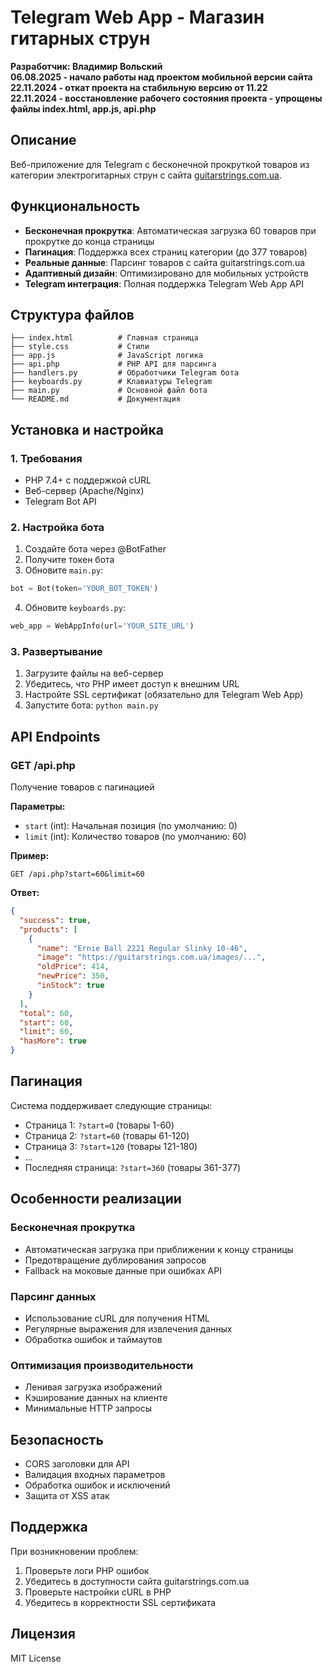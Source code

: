 # Telegram Web App - Магазин гитарных струн

**Разработчик: Владимир Вольский**  
**06.08.2025 - начало работы над проектом мобильной версии сайта**  
**22.11.2024 - откат проекта на стабильную версию от 11.22**  
**22.11.2024 - восстановление рабочего состояния проекта - упрощены файлы index.html, app.js, api.php**

## Описание

Веб-приложение для Telegram с бесконечной прокруткой товаров из категории электрогитарных струн с сайта [guitarstrings.com.ua](https://guitarstrings.com.ua/electro).

## Функциональность

- **Бесконечная прокрутка**: Автоматическая загрузка 60 товаров при прокрутке до конца страницы
- **Пагинация**: Поддержка всех страниц категории (до 377 товаров)
- **Реальные данные**: Парсинг товаров с сайта guitarstrings.com.ua
- **Адаптивный дизайн**: Оптимизировано для мобильных устройств
- **Telegram интеграция**: Полная поддержка Telegram Web App API

## Структура файлов

```
├── index.html          # Главная страница
├── style.css           # Стили
├── app.js              # JavaScript логика
├── api.php             # PHP API для парсинга
├── handlers.py         # Обработчики Telegram бота
├── keyboards.py        # Клавиатуры Telegram
├── main.py             # Основной файл бота
└── README.md           # Документация
```

## Установка и настройка

### 1. Требования
- PHP 7.4+ с поддержкой cURL
- Веб-сервер (Apache/Nginx)
- Telegram Bot API

### 2. Настройка бота
1. Создайте бота через @BotFather
2. Получите токен бота
3. Обновите `main.py`:
```python
bot = Bot(token='YOUR_BOT_TOKEN')
```

4. Обновите `keyboards.py`:
```python
web_app = WebAppInfo(url='YOUR_SITE_URL')
```

### 3. Развертывание
1. Загрузите файлы на веб-сервер
2. Убедитесь, что PHP имеет доступ к внешним URL
3. Настройте SSL сертификат (обязательно для Telegram Web App)
4. Запустите бота: `python main.py`

## API Endpoints

### GET /api.php
Получение товаров с пагинацией

**Параметры:**
- `start` (int): Начальная позиция (по умолчанию: 0)
- `limit` (int): Количество товаров (по умолчанию: 60)

**Пример:**
```
GET /api.php?start=60&limit=60
```

**Ответ:**
```json
{
  "success": true,
  "products": [
    {
      "name": "Ernie Ball 2221 Regular Slinky 10-46",
      "image": "https://guitarstrings.com.ua/images/...",
      "oldPrice": 414,
      "newPrice": 350,
      "inStock": true
    }
  ],
  "total": 60,
  "start": 60,
  "limit": 60,
  "hasMore": true
}
```

## Пагинация

Система поддерживает следующие страницы:
- Страница 1: `?start=0` (товары 1-60)
- Страница 2: `?start=60` (товары 61-120)
- Страница 3: `?start=120` (товары 121-180)
- ...
- Последняя страница: `?start=360` (товары 361-377)

## Особенности реализации

### Бесконечная прокрутка
- Автоматическая загрузка при приближении к концу страницы
- Предотвращение дублирования запросов
- Fallback на моковые данные при ошибках API

### Парсинг данных
- Использование cURL для получения HTML
- Регулярные выражения для извлечения данных
- Обработка ошибок и таймаутов

### Оптимизация производительности
- Ленивая загрузка изображений
- Кэширование данных на клиенте
- Минимальные HTTP запросы

## Безопасность

- CORS заголовки для API
- Валидация входных параметров
- Обработка ошибок и исключений
- Защита от XSS атак

## Поддержка

При возникновении проблем:
1. Проверьте логи PHP ошибок
2. Убедитесь в доступности сайта guitarstrings.com.ua
3. Проверьте настройки cURL в PHP
4. Убедитесь в корректности SSL сертификата

## Лицензия

MIT License